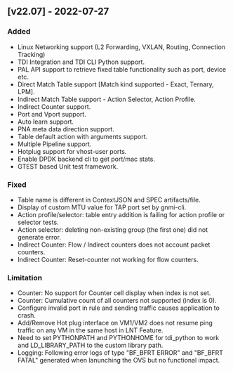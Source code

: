## [v22.07] - 2022-07-27

### Added

* Linux Networking support (L2 Forwarding, VXLAN, Routing, Connection Tracking)
* TDI Integration and TDI CLI Python support.
* PAL API support to retrieve fixed table functionality such as port, device etc.
* Direct Match Table support [Match kind supported - Exact, Ternary, LPM].
* Indirect Match Table support - Action Selector, Action Profile.
* Indirect Counter support.
* Port and Vport support.
* Auto learn support.
* PNA meta data direction support.
* Table default action with arguments support.
* Multiple Pipeline support.
* Hotplug support for vhost-user ports.
* Enable DPDK backend cli to get port/mac stats.
* GTEST based Unit test framework.

### Fixed

* Table name is different in ContextJSON and SPEC artifacts/file.
* Display of custom MTU value for TAP port set by gnmi-cli. 
* Action profile/selector: table entry addition is failing for action profile or selector tests.
* Action selector: deleting non-existing group (the first one) did not generate error.
* Indirect Counter: Flow / Indirect counters does not account packet counters.
* Indirect Counter: Reset-counter not working for flow counters.

### Limitation

* Counter: No support for Counter cell display when index is not set.
* Counter: Cumulative count of all counters not supported (index is 0).
* Configure invalid port in rule and sending traffic causes application to crash.
* Add/Remove Hot plug interface on VM1/VM2 does not resume ping traffic on any VM in the same host in LNT Feature.
* Need to set PYTHONPATH and PYTHONHOME for tdi_python to work and LD_LIBRARY_PATH to the custom library path.
* Logging: Following error logs of type "BF_BFRT ERROR" and "BF_BFRT FATAL" generated when lanunching the OVS but 
  no functional impact.
